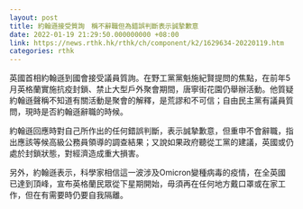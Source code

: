 ```yaml
---
layout: post
title: 約翰遜接受質詢　稱不辭職但為錯誤判斷表示誠摯歉意
date: 2022-01-19 21:29:50.000000000 +08:00
link: https://news.rthk.hk/rthk/ch/component/k2/1629634-20220119.htm
categories: rthk
---
```


英國首相約翰遜到國會接受議員質詢。在野工黨黨魁施紀賢提問的焦點，在前年5月英格蘭實施抗疫封鎖、禁止大型戶外聚會期間，唐寧街花園仍舉辦活動。他質疑約翰遜聲稱不知道有關活動是聚會的解釋，是荒謬和不可信；自由民主黨有議員質問，現時是否約翰遜辭職的時候。

約翰遜回應時對自己所作出的任何錯誤判斷，表示誠摯歉意，但重申不會辭職，指出應該等候高級公務員領導的調查結果；又說如果政府聽從工黨的建議，英國或仍處於封鎖狀態，對經濟造成重大損害。

另外，約翰遜表示，科學家相信這一波涉及Omicron變種病毒的疫情，在全英國已達到頂峰，宣布英格蘭民眾從下星期開始，毋須再在任何地方戴口罩或在家工作，但在有需要時仍要自我隔離。
